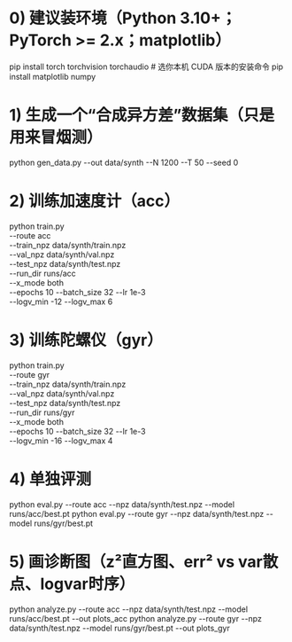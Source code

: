 # 0) 建议装环境（Python 3.10+；PyTorch >= 2.x；matplotlib）
pip install torch torchvision torchaudio  # 选你本机 CUDA 版本的安装命令
pip install matplotlib numpy

# 1) 生成一个“合成异方差”数据集（只是用来冒烟测）
python gen_data.py --out data/synth --N 1200 --T 50 --seed 0

# 2) 训练加速度计（acc）
python train.py \
  --route acc \
  --train_npz data/synth/train.npz \
  --val_npz   data/synth/val.npz   \
  --test_npz  data/synth/test.npz  \
  --run_dir   runs/acc \
  --x_mode both \
  --epochs 10 --batch_size 32 --lr 1e-3 \
  --logv_min -12 --logv_max 6

# 3) 训练陀螺仪（gyr）
python train.py \
  --route gyr \
  --train_npz data/synth/train.npz \
  --val_npz   data/synth/val.npz   \
  --test_npz  data/synth/test.npz  \
  --run_dir   runs/gyr \
  --x_mode both \
  --epochs 10 --batch_size 32 --lr 1e-3 \
  --logv_min -16 --logv_max 4

# 4) 单独评测
python eval.py --route acc --npz data/synth/test.npz --model runs/acc/best.pt
python eval.py --route gyr --npz data/synth/test.npz --model runs/gyr/best.pt

# 5) 画诊断图（z²直方图、err² vs var散点、logvar时序）
python analyze.py --route acc --npz data/synth/test.npz --model runs/acc/best.pt --out plots_acc
python analyze.py --route gyr --npz data/synth/test.npz --model runs/gyr/best.pt --out plots_gyr
